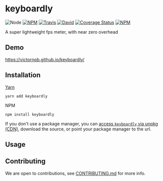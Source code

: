 # keyboardly

![Node](https://img.shields.io/node/v/keyboardly.svg?style=flat-square)
[![NPM](https://img.shields.io/npm/v/keyboardly.svg?style=flat-square)](https://www.npmjs.com/package/keyboardly)
[![Travis](https://img.shields.io/travis/victornpb/keyboardly/master.svg?style=flat-square)](https://travis-ci.org/victornpb/keyboardly)
[![David](https://img.shields.io/david/victornpb/keyboardly.svg?style=flat-square)](https://david-dm.org/victornpb/keyboardly)
[![Coverage Status](https://img.shields.io/coveralls/victornpb/keyboardly.svg?style=flat-square)](https://coveralls.io/github/victornpb/keyboardly)
[![NPM](https://img.shields.io/npm/dt/keyboardly.svg?style=flat-square)](https://www.npmjs.com/package/keyboardly)

A super lightweight fps meter, with near zero overhead

## Demo

https://victornpb.github.io/keyboardly/

## Installation

[Yarn](https://github.com/yarnpkg/yarn)

    yarn add keyboardly

NPM

    npm install keyboardly

If you don't use a package manager, you can [access `keyboardly` via unpkg (CDN)](https://unpkg.com/keyboardly/), download the source, or point your package manager to the url.

## Usage

## Contributing

We are open to contributions, see [CONTRIBUTING.md](CONTRIBUTING.md) for more info.
